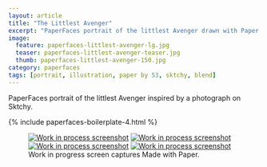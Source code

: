 ```yaml
---
layout: article
title: "The Littlest Avenger"
excerpt: "PaperFaces portrait of the littlest Avenger drawn with Paper by 53 on an iPad."
image: 
  feature: paperfaces-littlest-avenger-lg.jpg
  teaser: paperfaces-littlest-avenger-teaser.jpg
  thumb: paperfaces-littlest-avenger-150.jpg
category: paperfaces
tags: [portrait, illustration, paper by 53, sktchy, blend]
---
```


PaperFaces portrait of the littlest Avenger inspired by a photograph on Sktchy.

{% include paperfaces-boilerplate-4.html %}

<figure class="third">
  <a href="{{ site.url }}/images/paperfaces-littlest-avenger-process-1-lg.jpg"><img src="{{ site.url }}/images/paperfaces-littlest-avenger-process-1-600.jpg" alt="Work in process screenshot"></a>
  <a href="{{ site.url }}/images/paperfaces-littlest-avenger-process-2-lg.jpg"><img src="{{ site.url }}/images/paperfaces-littlest-avenger-process-2-600.jpg" alt="Work in process screenshot"></a>
  <a href="{{ site.url }}/images/paperfaces-littlest-avenger-process-3-lg.jpg"><img src="{{ site.url }}/images/paperfaces-littlest-avenger-process-3-600.jpg" alt="Work in process screenshot"></a>
  <a href="{{ site.url }}/images/paperfaces-littlest-avenger-process-4-lg.jpg"><img src="{{ site.url }}/images/paperfaces-littlest-avenger-process-4-600.jpg" alt="Work in process screenshot"></a>
  <figcaption>Work in progress screen captures Made with Paper.</figcaption>
</figure>